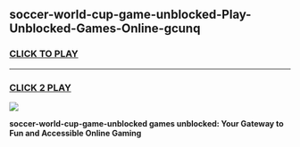 
## soccer-world-cup-game-unblocked-Play-Unblocked-Games-Online-gcunq
<h3>
<a href="https://premium76.site?title=soccer-world-cup-game-unblocked&ref=25A">CLICK TO PLAY</a></h3>
<hr>

<h3>
<a href="https://premium76.site?title=soccer-world-cup-game-unblocked&ref=25A">CLICK 2 PLAY</a>
  
</h3>

<a href="https://premium76.site?title=soccer-world-cup-game-unblocked&ref=25A"><img src="https://clearcache.store/games.png"></a>


**soccer-world-cup-game-unblocked games unblocked: Your Gateway to Fun and Accessible Online Gaming**
